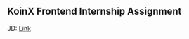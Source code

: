 ## KoinX Frontend Internship Assignment
JD: [Link](https://koinx.notion.site/KoinX-Frontend-Intern-Assignment-8d58a764615d445087b666bf0f6daf4a)
